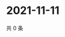 # 2021-11-11

共 0 条

<!-- BEGIN WEIBO -->
<!-- 最后更新时间 Thu Nov 11 2021 01:14:32 GMT+0800 (China Standard Time) -->

<!-- END WEIBO -->
